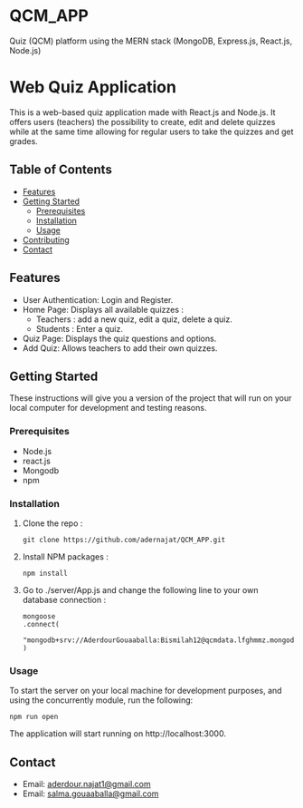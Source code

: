 # QCM_APP
Quiz (QCM) platform using the MERN stack (MongoDB, Express.js, React.js, Node.js)
# Web Quiz Application
This is a web-based quiz application made with React.js and Node.js. It offers users (teachers) the possibility to create, edit and delete quizzes while at the same time allowing for regular users to take the quizzes and get grades.

## Table of Contents

- [Features](#features)
- [Getting Started](#getting-started)
  - [Prerequisites](#prerequisites)
  - [Installation](#installation)
  - [Usage](#usage)
- [Contributing](#contributing)
- [Contact](#contact)

## Features

- User Authentication: Login and Register.
- Home Page: Displays all available quizzes :
  - Teachers : add a new quiz, edit a quiz, delete a quiz.
  - Students : Enter a quiz.
- Quiz Page: Displays the quiz questions and options.
- Add Quiz: Allows teachers to add their own quizzes.

## Getting Started

These instructions will give you a version of the project that will run on your local computer for development and testing reasons.

### Prerequisites

- Node.js
- react.js
- Mongodb
- npm

### Installation

1. Clone the repo :

   ```
   git clone https://github.com/adernajat/QCM_APP.git
   ```

2. Install NPM packages :

   ```
   npm install
   ```

3. Go to ./server/App.js and change the following line to your own database connection :

   ```
   mongoose
   .connect(
      "mongodb+srv://AderdourGouaaballa:Bismilah12@qcmdata.lfghmmz.mongodb.net/"
   )
   ```

### Usage

To start the server on your local machine for development purposes, and using the concurrently module, run the following:

```
npm run open
```

The application will start running on http://localhost:3000.


## Contact

- Email: aderdour.najat1@gmail.com
- Email: salma.gouaaballa@gmail.com
